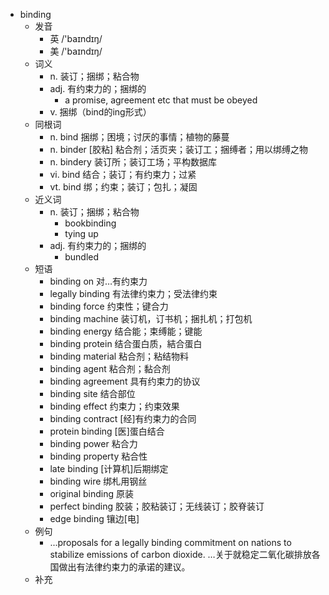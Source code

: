 - binding
  - 发音
    - 英 /'baɪndɪŋ/
    - 美 /'baɪndɪŋ/
  - 词义
    - n. 装订；捆绑；粘合物
    - adj. 有约束力的；捆绑的
      - a promise, agreement etc that must be obeyed
    - v. 捆绑（bind的ing形式）
  - 同根词
    - n. bind 捆绑；困境；讨厌的事情；植物的藤蔓
    - n. binder [胶粘] 粘合剂；活页夹；装订工；捆缚者；用以绑缚之物
    - n. bindery 装订所；装订工场；平构数据库
    - vi. bind 结合；装订；有约束力；过紧
    - vt. bind 绑；约束；装订；包扎；凝固
  - 近义词
    - n. 装订；捆绑；粘合物
      - bookbinding
      - tying up
    - adj. 有约束力的；捆绑的
      - bundled
  - 短语
    - binding on 对…有约束力
    - legally binding 有法律约束力；受法律约束
    - binding force 约束性；键合力
    - binding machine 装订机，订书机；捆扎机；打包机
    - binding energy 结合能；束缚能；键能
    - binding protein 结合蛋白质，結合蛋白
    - binding material 粘合剂；粘结物料
    - binding agent 粘合剂；黏合剂
    - binding agreement 具有约束力的协议
    - binding site 结合部位
    - binding effect 约束力；约束效果
    - binding contract [经]有约束力的合同
    - protein binding [医]蛋白结合
    - binding power 粘合力
    - binding property 粘合性
    - late binding [计算机]后期绑定
    - binding wire 绑札用钢丝
    - original binding 原装
    - perfect binding 胶装；胶粘装订；无线装订；胶脊装订
    - edge binding 镶边[电]
  - 例句
    - ...proposals for a legally binding commitment on nations to stabilize emissions of carbon dioxide. …关于就稳定二氧化碳排放各国做出有法律约束力的承诺的建议。
  - 补充